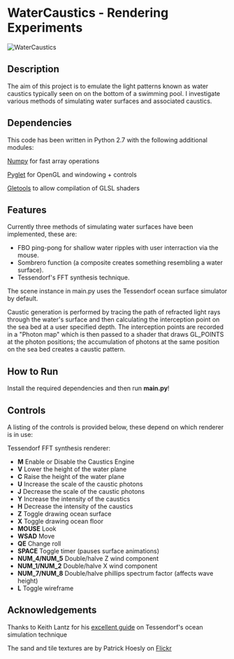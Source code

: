 WaterCaustics - Rendering Experiments
==============================

![WaterCaustics](http://www.bytebash.com/files/caustics.png "Water Caustics")

Description
-----------

The aim of this project is to emulate the light patterns known as water caustics
typically seen on on the bottom of a swimming pool. I investigate various
methods of simulating water surfaces and associated caustics.

Dependencies
------------

This code has been written in Python 2.7 with the following additional modules:

[Numpy](http://numpy.scipy.org/ "Numpy") for fast array operations

[Pyglet](http://www.pyglet.org/ "Pyglet") for OpenGL and windowing + controls

[Gletools](http://codeflow.org/entries/2009/jul/31/gletools-advanced-pyglet-utilities/ "Gletools") to allow compilation of GLSL shaders

Features
--------

Currently three methods of simulating water surfaces have been implemented,
these are:

+ FBO ping-pong for shallow water ripples with user interraction via the mouse.
+ Sombrero function (a composite creates something resembling a water surface).
+ Tessendorf's FFT synthesis technique.

The scene instance in main.py uses the Tessendorf ocean surface simulator by
default.

Caustic generation is performed by tracing the path of refracted light rays
through the water's surface and then calculating the interception point on the
sea bed at a user specified depth. The interception points are recorded in a
"Photon map" which is then passed to a shader that draws GL_POINTS at the photon
positions; the accumulation of photons at the same position on the sea bed
creates a caustic pattern.

How to Run
----------

Install the required dependencies and then run **main.py**!

Controls
--------

A listing of the controls is provided below, these depend on which renderer is
in use:

Tessendorf FFT synthesis renderer:

+   **M** Enable or Disable the Caustics Engine
+   **V** Lower the height of the water plane
+   **C** Raise the height of the water plane
+   **U** Increase the scale of the caustic photons
+   **J** Decrease the scale of the caustic photons
+   **Y** Increase the intensity of the caustics
+   **H** Decrease the intensity of the caustics
+   **Z** Toggle drawing ocean surface
+   **X** Toggle drawing ocean floor
+   **MOUSE** Look
+   **WSAD**  Move
+   **QE**    Change roll
+   **SPACE** Toggle timer (pauses surface animations)
+   **NUM_4/NUM_5** Double/halve Z wind component
+   **NUM_1/NUM_2** Double/halve X wind component
+   **NUM_7/NUM_8** Double/halve phillips spectrum factor (affects wave height)
+   **L** Toggle wireframe

Acknowledgements
----------------

Thanks to Keith Lantz for his [excellent guide](http://www.keithlantz.net/2011/10/ocean-simulation-part-one-using-the-discrete-fourier-transform/ "Ocean Simulation")
on Tessendorf's ocean simulation technique

The sand and tile textures are by Patrick Hoesly on [Flickr](http://www.flickr.com/photos/zooboing/ "Zooboing") 
